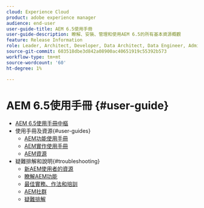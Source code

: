 ```yaml
---
cloud: Experience Cloud
product: adobe experience manager
audience: end-user
user-guide-title: AEM 6.5使用手冊
user-guide-description: 瞭解、安裝、管理和使用AEM 6.5的所有基本資源概觀
feature: Release Information
role: Leader, Architect, Developer, Data Architect, Data Engineer, Admin, User
source-git-commit: 603518dbe3d842a08900ac40651919c55392b573
workflow-type: tm+mt
source-wordcount: '60'
ht-degree: 1%

---
```



# AEM 6.5使用手冊 {#user-guide}

+ [AEM 6.5使用手冊中樞](home.md)
+ 使用手冊及資源{#user-guides}
   + [AEM功能使用手冊](capabilities.md)
   + [AEM實作使用手冊](implementation.md)
   + [AEM資源](resources.md)
+ 疑難排解和說明{#troubleshooting}
   + [新AEM使用者的資源](new.md)
   + [瞭解AEM功能](learn.md)
   + [最佳實務、作法和培訓](best-practice.md)
   + [AEM社群](community.md)
   + [疑難排解](troubleshooting.md)
